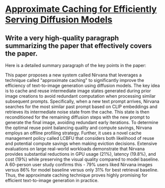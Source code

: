 # [Approximate Caching for Efficiently Serving Diffusion Models](https://arxiv.org/abs/2312.04429)

## Write a very high-quality paragraph summarizing the paper that effectively covers the paper.

 Here is a detailed summary paragraph of the key points in the paper:

This paper proposes a new system called Nirvana that leverages a technique called "approximate caching" to significantly improve the efficiency of text-to-image generation using diffusion models. The key idea is to cache and reuse intermediate image states generated during prior image creations to avoid redundant computation when processing similar subsequent prompts. Specifically, when a new text prompt arrives, Nirvana searches for the most similar past prompt based on CLIP embeddings and retrieves its intermediate noise state from the cache. This state is then reconditioned for the remaining diffusion steps with the new prompt to generate the final image, avoiding redundant early iterations. To determine the optimal reuse point balancing quality and compute savings, Nirvana employs an offline profiling strategy. Further, it uses a novel cache management policy called LCBFU that considers both likelihood of reuse and potential compute savings when making eviction decisions. Extensive evaluations on large real-world workloads demonstrate that Nirvana provides substantial reductions in GPU usage (21%), latency (19.8%), and cost (19%) while preserving the visual quality compared to model baseline. A 60-person user study confirms this - 79% users liked Nirvana images versus 86% for model baseline versus only 31% for best retrieval baseline. Thus, the approximate caching technique proves highly promising for efficient text-to-image generation in practice.
